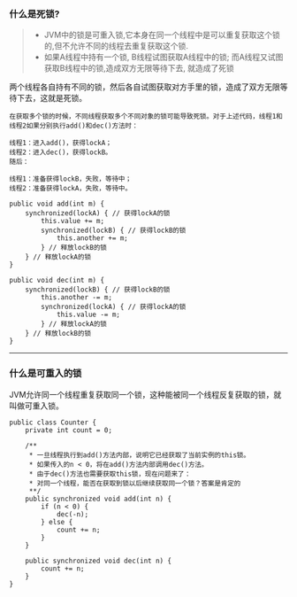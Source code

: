 ### 什么是死锁?

> - JVM中的锁是可重入锁,它本身在同一个线程中是可以重复获取这个锁的,但不允许不同的线程去重复获取这个锁.
> - 如果A线程中持有一个锁, B线程试图获取A线程中的锁; 而A线程又试图获取B线程中的锁,造成双方无限等待下去, 就造成了死锁


两个线程各自持有不同的锁，然后各自试图获取对方手里的锁，造成了双方无限等待下去，这就是死锁。

```
在获取多个锁的时候，不同线程获取多个不同对象的锁可能导致死锁。对于上述代码，线程1和线程2如果分别执行add()和dec()方法时：

线程1：进入add()，获得lockA；
线程2：进入dec()，获得lockB。
随后：

线程1：准备获得lockB，失败，等待中；
线程2：准备获得lockA，失败，等待中。

public void add(int m) {
    synchronized(lockA) { // 获得lockA的锁
        this.value += m;
        synchronized(lockB) { // 获得lockB的锁
            this.another += m;
        } // 释放lockB的锁
    } // 释放lockA的锁
}

public void dec(int m) {
    synchronized(lockB) { // 获得lockB的锁
        this.another -= m;
        synchronized(lockA) { // 获得lockA的锁
            this.value -= m;
        } // 释放lockA的锁
    } // 释放lockB的锁
}
```


***


### 什么是可重入的锁
JVM允许同一个线程重复获取同一个锁，这种能被同一个线程反复获取的锁，就叫做可重入锁。

```
public class Counter {
    private int count = 0;

    /**
     * 一旦线程执行到add()方法内部，说明它已经获取了当前实例的this锁。
     * 如果传入的n < 0，将在add()方法内部调用dec()方法。
     * 由于dec()方法也需要获取this锁，现在问题来了：
     * 对同一个线程，能否在获取到锁以后继续获取同一个锁？答案是肯定的
     **/
    public synchronized void add(int n) {
        if (n < 0) {
            dec(-n);
        } else {
            count += n;
        }
    }

    public synchronized void dec(int n) {
        count += n;
    }
}
```

